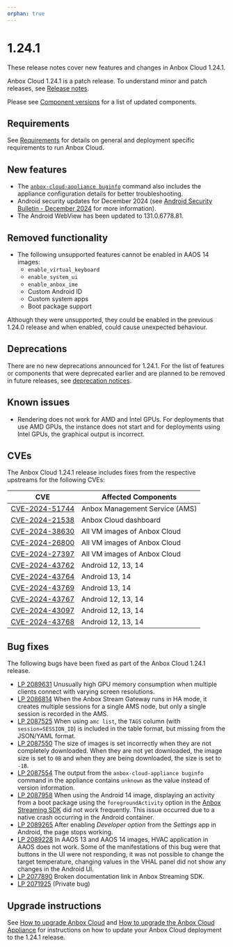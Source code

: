 ```yaml
---
orphan: true
---
```

# 1.24.1

These release notes cover new features and changes in Anbox Cloud 1.24.1.

Anbox Cloud 1.24.1 is a patch release. To understand minor and patch releases, see [Release notes](https://documentation.ubuntu.com/anbox-cloud/en/latest/reference/release-notes/release-notes).

Please see [Component versions](https://documentation.ubuntu.com/anbox-cloud/en/latest/reference/component-versions/) for a list of updated components.

## Requirements

See [Requirements](https://documentation.ubuntu.com/anbox-cloud/en/latest/reference/requirements/) for details on general and deployment specific requirements to run Anbox Cloud.

## New features

* The [`anbox-cloud-appliance buginfo`](https://documentation.ubuntu.com/anbox-cloud/en/latest/reference/cmd-ref/appliance/anbox-cloud-appliance_buginfo/) command also includes the appliance configuration details for better troubleshooting.<!--AC-2893-->
* Android security updates for December 2024 (see [Android Security Bulletin - December 2024](https://source.android.com/docs/security/bulletin/2024-12-01) for more information).
* The Android WebView has been updated to 131.0.6778.81.<!--AC-2985-->

## Removed functionality

* The following unsupported features cannot be enabled in AAOS 14 images:<!--AC-2849-->
  - `enable_virtual_keyboard`
  - `enable_system_ui`
  - `enable_anbox_ime`
  - Custom Android ID
  - Custom system apps
  - Boot package support

Although they were unsupported, they could be enabled in the previous 1.24.0 release and when enabled, could cause unexpected behaviour.

## Deprecations

There are no new deprecations announced for 1.24.1. For the list of features or components that were deprecated earlier and are planned to be removed in future releases, see [deprecation notices](https://documentation.ubuntu.com/anbox-cloud/en/latest/reference/deprecation-notices/).

## Known issues

* Rendering does not work for AMD and Intel GPUs. For deployments that use AMD GPUs, the instance does not start and for deployments using Intel GPUs, the graphical output is incorrect.<!--AC-2963-->

## CVEs

The Anbox Cloud 1.24.1 release includes fixes from the respective upstreams for the following CVEs:

| CVE | Affected Components |
|-----|---------------------|
| [CVE-2024-51744](https://nvd.nist.gov/vuln/detail/CVE-2024-51744)| Anbox Management Service (AMS) |
| [CVE-2024-21538](https://nvd.nist.gov/vuln/detail/CVE-2024-21538) | Anbox Cloud dashboard |
| [CVE-2024-38630](https://ubuntu.com/security/CVE-2024-38630) | All VM images of Anbox Cloud |
| [CVE-2024-26800](https://ubuntu.com/security/CVE-2024-26800) | All VM images of Anbox Cloud |
| [CVE-2024-27397](https://ubuntu.com/security/CVE-2024-27397) | All VM images of Anbox Cloud |
| [CVE-2024-43762](https://source.android.com/docs/security/bulletin/2024-12-01) | Android 12, 13, 14 |
| [CVE-2024-43764](https://source.android.com/docs/security/bulletin/2024-12-01) | Android 13, 14 |
| [CVE-2024-43769](https://source.android.com/docs/security/bulletin/2024-12-01) | Android 13, 14 |
| [CVE-2024-43767](https://source.android.com/docs/security/bulletin/2024-12-01) | Android 12, 13, 14 |
| [CVE-2024-43097](https://source.android.com/docs/security/bulletin/2024-12-01) | Android 12, 13, 14 |
| [CVE-2024-43768](https://source.android.com/docs/security/bulletin/2024-12-01) | Android 12, 13, 14 |

## Bug fixes

The following bugs have been fixed as part of the Anbox Cloud 1.24.1 release.

* [LP 2089631](https://bugs.launchpad.net/anbox-cloud/+bug/2089631) Unusually high GPU memory consumption when multiple clients connect with varying screen resolutions.<!--AC-2988-->
* [LP 2086814](https://bugs.launchpad.net/anbox-cloud/+bug/2086814) When the Anbox Stream Gateway runs in HA mode, it creates multiple sessions for a single AMS node, but only a single session is recorded in the AMS.<!--AC-2866-->
* [LP 2087525](https://bugs.launchpad.net/anbox-cloud/+bug/2087525) When using `amc list`, the `TAGS` column (with `session=SESSION_ID`) is included in the table format, but missing from the JSON/YAML format.<!--AC-2890-->
* [LP 2087550](https://bugs.launchpad.net/anbox-cloud/+bug/2087550) The size of images is set incorrectly when they are not completely downloaded. When they are not yet downloaded, the image size is set to `0B` and when they are being downloaded, the size is set to `-1B`.<!--AC-2891-->
* [LP 2087554](https://bugs.launchpad.net/anbox-cloud/+bug/2087554) The output from the `anbox-cloud-appliance buginfo` command in the appliance contains `unknown` as the value instead of version information.<!--AC-2892-->
* [LP 2087958](https://bugs.launchpad.net/anbox-cloud/+bug/2087958) When using the Android 14 image, displaying an activity from a boot package using the `foregroundActivity` option in the [Anbox Streaming SDK](https://github.com/canonical/anbox-streaming-sdk/tree/main) did not work frequently. This issue occurred due to a native crash occurring in the Android container. <!--AC-2912-->
* [LP 2089265](https://bugs.launchpad.net/anbox-cloud/+bug/2089265) After enabling _Developer option_ from the _Settings_ app in Android, the page stops working.<!--AC-2979-->
* [LP 2089228](https://bugs.launchpad.net/anbox-cloud/+bug/2089228) In AAOS 13 and AAOS 14 images, HVAC application in AAOS does not work. Some of the manifestations of this bug were that buttons in the UI were not responding, it was not possible to change the target temperature, changing values in the VHAL panel did not show any changes in the Android UI.<!--AC-2976-->
* [LP 2077890](https://bugs.launchpad.net/anbox-cloud/+bug/2077890) Broken documentation link in Anbox Streaming SDK.
* [LP 2071925](https://bugs.launchpad.net/anbox-cloud/+bug/2071925) (Private bug)<!--AC-2844-->

## Upgrade instructions

See [How to upgrade Anbox Cloud](https://documentation.ubuntu.com/anbox-cloud/en/latest/howto/update/upgrade-anbox/#howto-upgrade-anbox-cloud) and [How to upgrade the Anbox Cloud Appliance](https://documentation.ubuntu.com/anbox-cloud/en/latest/howto/update/upgrade-appliance/#howto-upgrade-appliance) for instructions on how to update your Anbox Cloud deployment to the 1.24.1 release.
